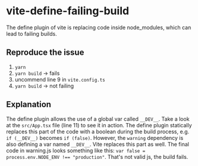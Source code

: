 # vite-define-failing-build

The define plugin of vite is replacing code inside node_modules, which can lead to failing builds.

## Reproduce the issue

1. `yarn`
1. `yarn build` -> fails
1. uncommend line 9 in `vite.config.ts`
1. `yarn build` -> not failing

## Explanation

The define plugin allows the use of a global var called `__DEV__`. Take a look at the `src/App.tsx` file (line 11) to see it in action. The define plugin statically replaces this part of the code with a boolean during the build process, e.g. `if (__DEV__)` becomes `if (false)`. However, the `warning` dependency is also defining a var named `__DEV__`. Vite replaces this part as well. The final code in warning.js looks something like this: `var false = process.env.NODE_ENV !== "production"`. That's not valid js, the build fails.